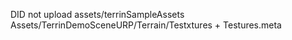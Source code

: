 DID not upload
assets/terrinSampleAssets
Assets/TerrinDemoSceneURP/Terrain/Testxtures + Testures.meta
